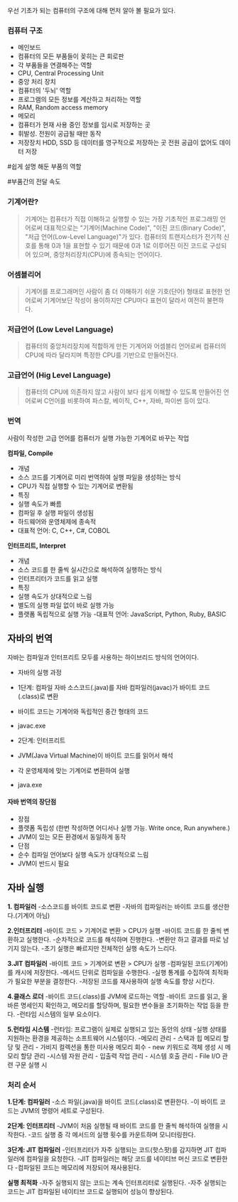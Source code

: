 <p>우선 기초가 되는 컴퓨터의 구조에 대해 먼저 알아 볼 필요가 있다.</p>
<h3 id="컴퓨터-구조">컴퓨터 구조</h3>
<ul>
<li>메인보드</li>
<li>컴퓨터의 모든 부품들이 꽂히는 큰 회로판</li>
<li>각 부품들을 연결해주는 역할</li>
<li>CPU, Central Processing Unit</li>
<li>중앙 처리 장치</li>
<li>컴퓨터의 '두뇌' 역할</li>
<li>프로그램의 모든 정보를 계산하고 처리하는 역할</li>
<li>RAM, Random access memory</li>
<li>메모리</li>
<li>컴퓨터가 현재 사용 중인 정보를 임시로 저장하는 곳</li>
<li>휘발성. 전원이 공급될 때만 동작</li>
<li>저장장치
HDD, SSD 등 데이터를 영구적으로 저장하는 곳
전원 공급이 없어도 데이터 저장</li>
</ul>
<p>#쉽게 설명 해둔 부품의 역할
<img alt="" src="https://velog.velcdn.com/images/jern/post/cdcd0693-2392-4487-af2d-c19b37a55150/image.png" /></p>
<p>#부품간의 전달 속도
<img alt="" src="https://velog.velcdn.com/images/jern/post/793e981b-f3b0-40d1-b3a6-429a224664f1/image.png" /></p>
<h3 id="기계어란">기계어란?</h3>
<blockquote>
<p>기계어는 컴퓨터가 직접 이해하고 실행할 수 있는 가장 기초적인 프로그래밍 언어로써
대표적으로는 &quot;기계어(Machine Code)&quot;, &quot;이진 코드(Binary Code)&quot;, &quot;저급 언어(Low-Level Language)&quot;가 있다.
컴퓨터의 트랜지스터가 전기적 신호를 통해 0과 1을 표현할 수 있기 때문에 0과 1로 이루어진 이진 코드로 구성되어 있으며,
중앙처리장치(CPU)에 종속되는 언어이다.</p>
</blockquote>
<h3 id="어셈블리어">어셈블리어</h3>
<blockquote>
<p>기계어를 프로그래머인 사람이 좀 더 이해하기 쉬운 기호(단어) 형태로 표현한 언어로써
기계어보단 작성이 용이하지만 CPU마다 표현이 달라서 여전히 불편하다.</p>
</blockquote>
<h3 id="저급언어-low-level-language">저급언어 (Low Level Language)</h3>
<blockquote>
<p>컴퓨터의 중앙처리장치에 적합하게 만든 기계어와 어셈블리 언어로써
컴퓨터의 CPU에 따라 달라지며 특정한 CPU를 기반으로 만들어진다.</p>
</blockquote>
<h3 id="고급언어-hig-level-language">고급언어 (Hig Level Language)</h3>
<blockquote>
<p>컴퓨터의 CPU에 의존하지 않고 사람이 보다 쉽게 이해할 수 있도록 만들어진 언어로써
C언어를 비롯하여 파스칼, 베이직, C++, 자바, 파이썬 등이 있다.</p>
</blockquote>
<h3 id="번역">번역</h3>
<p>사람이 작성한 고급 언어를 컴퓨터가 실행 가능한 기계어로 바꾸는 작업</p>
<p><strong>컴파일, Compile</strong></p>
<ul>
<li>개념</li>
<li>소스 코드를 기계어로 미리 번역하여 실행 파일을 생성하는 방식</li>
<li>CPU가 직접 실행할 수 있는 기계어로 변환됨</li>
<li>특징</li>
<li>실행 속도가 빠름</li>
<li>컴파일 후 실행 파일이 생성됨</li>
<li>하드웨어와 운영체제에 종속적</li>
<li>대표적 언어: C, C++, C#, COBOL</li>
</ul>
<p><strong>인터프리트, Interpret</strong></p>
<ul>
<li>개념</li>
<li>소스 코드를 한 줄씩 실시간으로 해석하여 실행하는 방식</li>
<li>인터프리터가 코드를 읽고 실행</li>
<li>특징</li>
<li>실행 속도가 상대적으로 느림</li>
<li>별도의 실행 파일 없이 바로 실행 가능</li>
<li>플랫폼 독립적으로 실행 가능
-대표적 언어: JavaScript, Python, Ruby, BASIC</li>
</ul>
<h2 id="자바의-번역">자바의 번역</h2>
<p>자바는 컴파일과 인터프리트 모두를 사용하는 하이브리드 방식의 언어이다.</p>
<ul>
<li><p>자바의 실행 과정</p>
</li>
<li><p>1단계: 컴파일
자바 소스코드(.java)를 자바 컴파일러(javac)가 바이트 코드(.class)로 변환</p>
</li>
<li><p>바이트 코드는 기계어와 독립적인 중간 형태의 코드</p>
</li>
<li><p>javac.exe</p>
</li>
<li><p>2단계: 인터프리트</p>
</li>
<li><p>JVM(Java Virtual Machine)이 바이트 코드를 읽어서 해석</p>
</li>
<li><p>각 운영체제에 맞는 기계어로 변환하여 실행</p>
</li>
<li><p>java.exe<img alt="" src="https://velog.velcdn.com/images/jern/post/fcfdc881-0a5a-40d9-8371-191cf8f4b7ce/image.png" /></p>
</li>
</ul>
<h4 id="자바-번역의-장단점">자바 번역의 장단점</h4>
<ul>
<li>장점</li>
<li>플랫폼 독립성 (한번 작성하면 어디서나 실행 가능. Write once, Run anywhere.)</li>
<li>JVM이 있는 모든 환경에서 동일하게 동작</li>
<li>단점</li>
<li>순수 컴파일 언어보다 실행 속도가 상대적으로 느림</li>
<li>JVM이 반드시 필요</li>
</ul>
<h2 id="자바-실행">자바 실행</h2>
<p><strong>1. 컴파일러</strong>
-소스코드를 바이트 코드로 변환
-자바의 컴파일러는 바이트 코드를 생산한다.(기계어 아님)</p>
<p><strong>2.인터프리터</strong>
-바이트 코드 &gt; 기계어로 변환 &gt; CPU가 실행
-바이트 코드를 한 줄씩 변환하고 실행한다.
-순차적으로 코드를 해석하며 진행한다.
-변환만 하고 결과를 따로 남기지 않는다.
-초기 실행은 빠르지만 전체적인 실행 속도가 느리다.</p>
<p><strong>3.JIT 컴파일러</strong>
-바이트 코드 &gt; 기계어로 변환 &gt; CPU가 실행
-컴파일된 코드(기계어)를 캐시에 저장한다.
-메서드 단위로 컴파일을 수행한다.
-실행 통계를 수집하여 최적화가 필요한 부분을 결정한다.
-저장된 코드를 재사용하여 실행 속도를 향상 시킨다.</p>
<p><strong>4.클래스 로더</strong>
-바이트 코드(.class)를 JVM에 로드하는 역할
-바이트 코드를 읽고, 올바른 명세인지 확인하고, 메모리를 할당하며, 필요한 변수들을 초기화하는 작업 등을 한다.
-런타임 시스템의 일부 요소이다.</p>
<p><strong>5.런타임 시스템</strong>
-런타임: 프로그램이 실제로 실행되고 있는 동안의 상태
-실행 상태를 지원하는 환경을 제공하는 소프트웨어 시스템이다.
    -메모리 관리
            -    스택과 힙 메모리 할당 및 관리
            -    가비지 컬렉션을 통한 미사용 메모리 회수
            -    new 키워드로 객체 생성 시 메모리 할당 관리
-시스템 자원 관리
            -    입출력 작업 관리
            -    시스템 호출 관리
            -    File I/O 관련 구문 실행 시</p>
<h3 id="처리-순서">처리 순서</h3>
<p><strong>1.단계: 컴파일러</strong>
-소스 파일(.java)을 바이트 코드(.class)로 변환한다.
-이 바이트 코드는 JVM의 명령어 세트로 구성된다.</p>
<p><strong>2단계: 인터프리터</strong>
-JVM이 처음 실행될 때 바이트 코드를 한 줄씩 해석하여 실행을 시작한다.
-코드 실행 중 각 메서드의 실행 횟수를 카운트하며 모니터링한다.</p>
<p><strong>3단계: JIT 컴파일러</strong>
-인터프리터가 자주 실행되는 코드(핫스팟)를 감지하면 JIT 컴파일러에 컴파일을 요청한다.
-JIT 컴파일러는 해당 코드를 네이티브 머신 코드로 변환한다
-컴파일된 코드는 메모리에 저장되어 재사용된다.</p>
<p><strong>실행 최적화</strong>
-자주 실행되지 않는 코드는 계속 인터프리터로 실행된다.
-자주 실행되는 코드는 JIT 컴파일된 네이티브 코드로 실행되어 성능이 향상된다.</p>